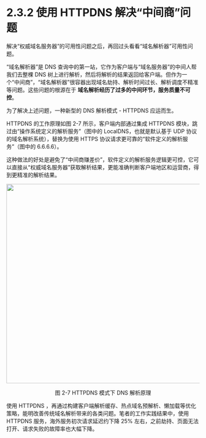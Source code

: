 # 2.3.2 使用 HTTPDNS 解决“中间商”问题

解决“权威域名服务器”的可用性问题之后，再回过头看看“域名解析器”可用性问题。

“域名解析器”是 DNS 查询中的第一站，它作为客户端与“域名服务器”的中间人帮我们去整棵 DNS 树上进行解析，然后将解析的结果返回给客户端。但作为一个“中间商”，“域名解析器”很容器出现域名劫持、解析时间过长、解析调度不精准等问题。这些问题的根源在于 **域名解析经历了过多的中间环节，服务质量不可控**。

为了解决上述问题，一种新型的 DNS 解析模式 - HTTPDNS 应运而生。

HTTPDNS 的工作原理如图 2-7 所示，客户端内部通过集成 HTTPDNS 模块，跳过由“操作系统定义的解析服务”（图中的 LocalDNS，也就是默认基于 UDP 协议的域名解析系统），替换为使用 HTTPS 协议请求更可靠的“软件定义的解析服务”（图中的 6.6.6.6）。

这种做法的好处是避免了“中间商赚差价”，软件定义的解析服务逻辑更可控，它可以直接从“权威域名服务器”获取解析结果，更能准确判断客户端地区和运营商，得到更精准的解析结果。


<div  align="center">
	<img src="../assets/httpdns.png" width = "520"  align=center />
	<p>图 2-7 HTTPDNS 模式下 DNS 解析原理</p>
</div>


使用 HTTPDNS ，再通过构建客户端解析缓存、热点域名预解析、懒加载等优化策略，能明改善传统域名解析带来的各类问题。笔者的工作实践结果中，使用 HTTPDNS 服务，海外服务初次请求延迟约下降 25% 左右，之前劫持、页面无法打开、请求失败的故障率也大幅下降。
